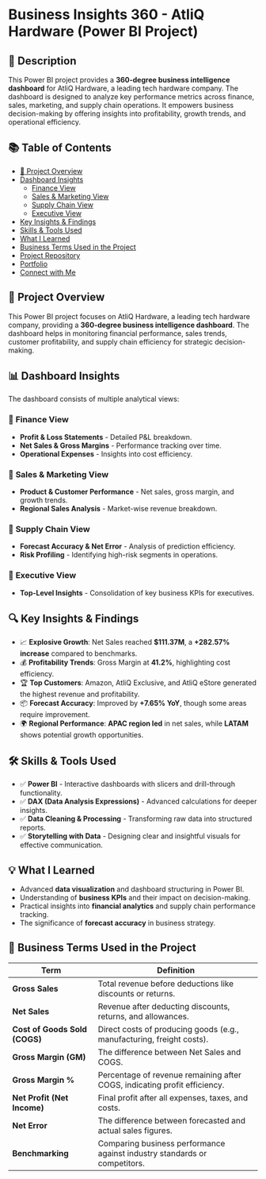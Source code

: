 # Business Insights 360 - AtliQ Hardware (Power BI Project)

## 📌 Description
This Power BI project provides a **360-degree business intelligence dashboard** for AtliQ Hardware, a leading tech hardware company. The dashboard is designed to analyze key performance metrics across finance, sales, marketing, and supply chain operations. It empowers business decision-making by offering insights into profitability, growth trends, and operational efficiency.

## 📚 Table of Contents
- [🚀 Project Overview](#-project-overview)
- [Dashboard Insights](#-dashboard-insights)
  - [Finance View](#-finance-view)
  - [Sales & Marketing View](#-sales--marketing-view)
  - [Supply Chain View](#-supply-chain-view)
  - [Executive View](#-executive-view)
- [Key Insights & Findings](#-key-insights--findings)
- [Skills & Tools Used](#-skills--tools-used)
- [What I Learned](#-what-i-learned)
- [Business Terms Used in the Project](#-business-terms-used-in-the-project)
- [Project Repository](#-project-repository)
- [Portfolio](#-portfolio)
- [Connect with Me](#-connect-with-me)

## 🚀 Project Overview
This Power BI project focuses on AtliQ Hardware, a leading tech hardware company, providing a **360-degree business intelligence dashboard**. The dashboard helps in monitoring financial performance, sales trends, customer profitability, and supply chain efficiency for strategic decision-making.

## 📊 Dashboard Insights
The dashboard consists of multiple analytical views:

### 🔹 **Finance View**
- **Profit & Loss Statements** - Detailed P&L breakdown.
- **Net Sales & Gross Margins** - Performance tracking over time.
- **Operational Expenses** - Insights into cost efficiency.

### 🔹 **Sales & Marketing View**
- **Product & Customer Performance** - Net sales, gross margin, and growth trends.
- **Regional Sales Analysis** - Market-wise revenue breakdown.

### 🔹 **Supply Chain View**
- **Forecast Accuracy & Net Error** - Analysis of prediction efficiency.
- **Risk Profiling** - Identifying high-risk segments in operations.

### 🔹 **Executive View**
- **Top-Level Insights** - Consolidation of key business KPIs for executives.

## 🔍 **Key Insights & Findings**
- 📈 **Explosive Growth**: Net Sales reached **$111.37M**, a **+282.57% increase** compared to benchmarks.
- 💰 **Profitability Trends**: Gross Margin at **41.2%**, highlighting cost efficiency.
- 🏆 **Top Customers**: Amazon, AtliQ Exclusive, and AtliQ eStore generated the highest revenue and profitability.
- 📦 **Forecast Accuracy**: Improved by **+7.65% YoY**, though some areas require improvement.
- 🌍 **Regional Performance**: **APAC region led** in net sales, while **LATAM** shows potential growth opportunities.

## 🛠 **Skills & Tools Used**
- ✅ **Power BI** - Interactive dashboards with slicers and drill-through functionality.
- ✅ **DAX (Data Analysis Expressions)** - Advanced calculations for deeper insights.
- ✅ **Data Cleaning & Processing** - Transforming raw data into structured reports.
- ✅ **Storytelling with Data** - Designing clear and insightful visuals for effective communication.

## 💡 **What I Learned**
- Advanced **data visualization** and dashboard structuring in Power BI.
- Understanding of **business KPIs** and their impact on decision-making.
- Practical insights into **financial analytics** and supply chain performance tracking.
- The significance of **forecast accuracy** in business strategy.

## 📌 **Business Terms Used in the Project**
| Term | Definition |
|------|------------|
| **Gross Sales** | Total revenue before deductions like discounts or returns. |
| **Net Sales** | Revenue after deducting discounts, returns, and allowances. |
| **Cost of Goods Sold (COGS)** | Direct costs of producing goods (e.g., manufacturing, freight costs). |
| **Gross Margin (GM)** | The difference between Net Sales and COGS. |
| **Gross Margin %** | Percentage of revenue remaining after COGS, indicating profit efficiency. |
| **Net Profit (Net Income)** | Final profit after all expenses, taxes, and costs. |
| **Net Error** | The difference between forecasted and actual sales figures. |
| **Benchmarking** | Comparing business performance against industry standards or competitors. |



